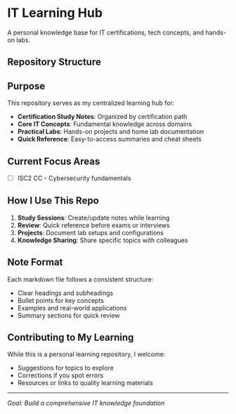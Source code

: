 # IT Learning Hub 

A personal knowledge base for IT certifications, tech concepts, and hands-on labs.

## Repository Structure



##  Purpose

This repository serves as my centralized learning hub for:
- **Certification Study Notes**: Organized by certification path
- **Core IT Concepts**: Fundamental knowledge across domains
- **Practical Labs**: Hands-on projects and home lab documentation
- **Quick Reference**: Easy-to-access summaries and cheat sheets

##  Current Focus Areas

- [ ] ISC2 CC - Cybersecurity fundamentals


##  How I Use This Repo

1. **Study Sessions**: Create/update notes while learning
2. **Review**: Quick reference before exams or interviews
3. **Projects**: Document lab setups and configurations
4. **Knowledge Sharing**: Share specific topics with colleagues

## Note Format

Each markdown file follows a consistent structure:
- Clear headings and subheadings
- Bullet points for key concepts
- Examples and real-world applications
- Summary sections for quick review

## Contributing to My Learning

While this is a personal learning repository, I welcome:
- Suggestions for topics to explore
- Corrections if you spot errors
- Resources or links to quality learning materials

---

*Goal: Build a comprehensive IT knowledge foundation*